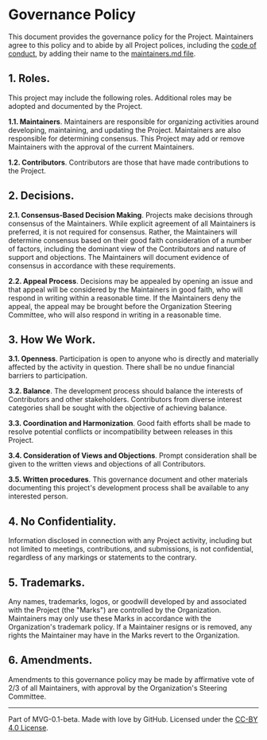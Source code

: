 # Governance Policy

This document provides the governance policy for the Project. Maintainers agree to this policy and to abide by all Project polices, including the [code of conduct](./CODE-OF-CONDUCT.md), by adding their name to the [maintainers.md file](./MAINTAINERS.md).

## 1. Roles.

This project may include the following roles. Additional roles may be adopted and documented by the Project.

**1.1. Maintainers**. Maintainers are responsible for organizing activities around developing, maintaining, and updating the Project. Maintainers are also responsible for determining consensus. This Project may add or remove Maintainers with the approval of the current Maintainers.

**1.2. Contributors**. Contributors are those that have made contributions to the Project.

## 2. Decisions.

**2.1. Consensus-Based Decision Making**. Projects make decisions through consensus of the Maintainers. While explicit agreement of all Maintainers is preferred, it is not required for consensus. Rather, the Maintainers will determine consensus based on their good faith consideration of a number of factors, including the dominant view of the Contributors and nature of support and objections. The Maintainers will document evidence of consensus in accordance with these requirements.

**2.2. Appeal Process**. Decisions may be appealed by opening an issue and that appeal will be considered by the Maintainers in good faith, who will respond in writing within a reasonable time. If the Maintainers deny the appeal, the appeal may be brought before the Organization Steering Committee, who will also respond in writing in a reasonable time.

## 3. How We Work.

**3.1. Openness**. Participation is open to anyone who is directly and materially affected by the activity in question. There shall be no undue financial barriers to participation.

**3.2. Balance**. The development process should balance the interests of Contributors and other stakeholders. Contributors from diverse interest categories shall be sought with the objective of achieving balance.

**3.3. Coordination and Harmonization**. Good faith efforts shall be made to resolve potential conflicts or incompatibility between releases in this Project.

**3.4. Consideration of Views and Objections**. Prompt consideration shall be given to the written views and objections of all Contributors.

**3.5. Written procedures**. This governance document and other materials documenting this project's development process shall be available to any interested person.

## 4. No Confidentiality.

Information disclosed in connection with any Project activity, including but not limited to meetings, contributions, and submissions, is not confidential, regardless of any markings or statements to the contrary.

## 5. Trademarks.

Any names, trademarks, logos, or goodwill developed by and associated with the Project (the "Marks") are controlled by the Organization. Maintainers may only use these Marks in accordance with the Organization's trademark policy. If a Maintainer resigns or is removed, any rights the Maintainer may have in the Marks revert to the Organization.

## 6. Amendments.

Amendments to this governance policy may be made by affirmative vote of 2/3 of all Maintainers, with approval by the Organization's Steering Committee.

---
Part of MVG-0.1-beta.
Made with love by GitHub. Licensed under the [CC-BY 4.0 License](https://creativecommons.org/licenses/by-sa/4.0/).
